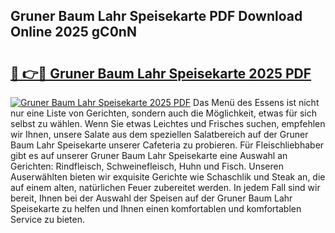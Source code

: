 ## Gruner Baum Lahr Speisekarte PDF Download Online 2025 gC0nN

# <h2><a href="http://gc8nimk.nevu.top/?p=Gruner+Baum+Lahr+Speisekarte">🔗 👉🔴 Gruner Baum Lahr Speisekarte 2025 PDF</a></h2>

[![Gruner Baum Lahr Speisekarte 2025 PDF](https://i.imgur.com/dBaPXMq.png)](http://gc8nimk.nevu.top/?p=Gruner+Baum+Lahr+Speisekarte)
Das Menü des Essens ist nicht nur eine Liste von Gerichten, sondern auch die Möglichkeit, etwas für sich selbst zu wählen. Wenn Sie etwas Leichtes und Frisches suchen, empfehlen wir Ihnen, unsere Salate aus dem speziellen Salatbereich auf der Gruner Baum Lahr Speisekarte unserer Cafeteria zu probieren. Für Fleischliebhaber gibt es auf unserer Gruner Baum Lahr Speisekarte eine Auswahl an Gerichten: Rindfleisch, Schweinefleisch, Huhn und Fisch. Unseren Auserwählten bieten wir exquisite Gerichte wie Schaschlik und Steak an, die auf einem alten, natürlichen Feuer zubereitet werden. In jedem Fall sind wir bereit, Ihnen bei der Auswahl der Speisen auf der Gruner Baum Lahr Speisekarte zu helfen und Ihnen einen komfortablen und komfortablen Service zu bieten.
